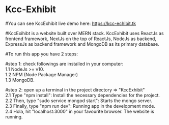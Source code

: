 # Kcc-Exhibit

#You can see KccExhibit live demo here: https://kcc-echibit.tk

#KccExihibt is a website built over MERN stack. KccExhibit uses ReactJs as frontend framework, NextJs on the top of ReactJs, NodeJs as backend, ExpressJs as backend framework and MongoDB as its primary database.

#To run this app you have 2 steps:

#step 1: check followings are installed in your computer:<br />
      1.1 NodeJs >= v10.<br />
      1.2 NPM (Node Package Manager)<br />
      1.3 MongoDB.<br />
      
#step 2: open up a terminal in the project directory => "KccExhibit"<br />
      2.1 Type "npm install": Install the necessary dependencies for the project.<br />
      2.2 Then, type "sudo service mongod start": Starts the mongo server.<br />
      2.3 Finally, type "npm run dev": Running app in the development mode.<br />
      2.4 Hola, hit "localhost:3000" in your favourite browser. The website is running.<br />
